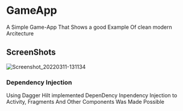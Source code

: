 # GameApp
A Simple Game-App That Shows a good Example Of clean modern Arcitecture

## ScreenShots
![Screenshot_20220311-131134](https://user-images.githubusercontent.com/82580142/157864835-54a72fe8-439d-454c-a91d-9796601fc242.png)

### Dependency Injection
Using Dagger Hilt implemented DepenDency Inpendency Injection to Activity, Fragments And Other Components Was Made Possible
